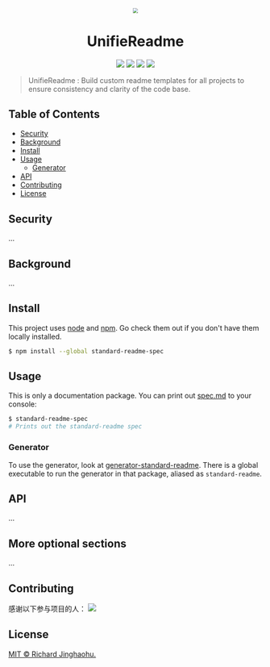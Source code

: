 <p align="center"><img src="https://sdasddas.oss-cn-hangzhou.aliyuncs.com/keyan/202304082345907.png" style="zoom:60%;" /></p>

<h1 align='center'>UnifieReadme</h1>
<!-- <p align="center"> -->
<p align="center">
<a href=""><img src="https://img.shields.io/badge/version-0.1-yellow.svg" /></a>
<a href=""><img src="https://img.shields.io/badge/auther-Jinghao Hu-orange.svg" /></a>
<a href="https://www.python.org/downloads/"><img src="https://img.shields.io/badge/markdown-1.0%7C2.0%7C3.0%7C4.0-blue.svg" /></a>
<a href="http://opensource.org/licenses/MIT"><img src="https://img.shields.io/badge/license-MIT-green.svg" /></a>
</p>
<!-- </p> -->

> UnifieReadme : Build custom readme templates for all projects to ensure consistency and clarity of the code base.

## Table of Contents

- [Security](#security)
- [Background](#background)
- [Install](#install)
- [Usage](#usage)
    - [Generator](#generator)
- [API](#api)
- [Contributing](#contributing)
- [License](#license)

## Security

...

## Background

...

## Install

This project uses [node](http://nodejs.org) and [npm](https://npmjs.com). Go check them out if you don't have them locally installed.

```sh
$ npm install --global standard-readme-spec
```

## Usage

This is only a documentation package. You can print out [spec.md](spec.md) to your console:

```sh
$ standard-readme-spec
# Prints out the standard-readme spec
```

### Generator

To use the generator, look at [generator-standard-readme](https://github.com/RichardLitt/generator-standard-readme). There is a global executable to run the generator in that package, aliased as `standard-readme`.

## API

...

## More optional sections

...

## Contributing

感谢以下参与项目的人：
<a href="graphs/contributors"><img src="https://opencollective.com/standard-readme/contributors.svg?width=800&button=false" /></a>

## License

[MIT © Richard Jinghaohu.](../LICENSE)
